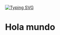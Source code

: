 [![Typing SVG](https://readme-typing-svg.herokuapp.com?font=Roboto&weight=700&size=24&pause=1000&color=2196F3&center=true&vCenter=true&width=435&lines=Junior+Frontend+Developer;Informatics+Engineering+Student;Junior+Dev+by+Day%2C+Database+Enthusiast+by+Night+)](https://git.io/typing-svg)


# Hola mundo
